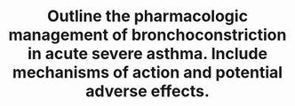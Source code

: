 ---
title: "Outline the pharmacologic management of bronchoconstriction in acute severe asthma. Include mechanisms of action and potential adverse effects."
entityType: SAQ
exam: PEX
college: ANZCA
year: 2008
sitting: A
question: 4
passRate: 79
EC_expectedDomains:
- "The main points to be covered included: • A list of the main drugs useful in this situation • An example in each group and its route(s) of administration • Sufficient detail on how the drug works • Important side effects"
- "It was expected that most of the answer would be on B2 agonists, including the use of less selective agents eg adrenaline, steroids, anticholinergics and methylxanthines."
EC_extraCredit:
- "Additional marks were also given for notes on magnesium sulphate, ketamine, volatiles, oxygen and heliox."
- "There were some excellent answers that used a table format, succinctly giving detailed and relevant information."
- "Extra marks were given for answers that show ed some perspective eg minimal side effects of ipratropium if given by metered aerosol."
EC_errorsCommon:
- "This question was asked in an earlier examination and comments from the examiner’s report remain relevant."
- "Some information on 2nd messengers was expected, here some candidates were confused with the inhibition of cAMP and the direction of intracellular calcium fluxes."
- "Some candidates failed to gain marks by not mentioning a mechanism of action or side effects."
- "Some candidates used time to discuss the pathogenesis of asthma, which attracted no marks."
- "Insufficient detail and main points not covered were the main reasons for failing this question."
---